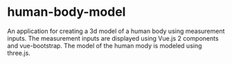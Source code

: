 # human-body-model
An application for creating a 3d model of a human body using measurement inputs. The measurement inputs are displayed using Vue.js 2 components and vue-bootstrap. The model of the human mody is modeled using three.js.
